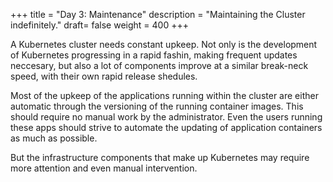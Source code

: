 +++
title = "Day 3: Maintenance"
description = "Maintaining the Cluster indefinitely."
draft= false
weight = 400
+++

A Kubernetes cluster needs constant upkeep. Not only is the development of Kubernetes progressing in a rapid fashin, making frequent updates neccesary, but also a lot of components improve at a similar break-neck speed, with their own rapid release shedules.

Most of the upkeep of the applications running within the cluster are either automatic through the versioning of the running container images. This should require no manual work by the administrator. Even the users running these apps should strive to automate the updating of application containers as much as possible.

But the infrastructure components that make up Kubernetes may require more attention and even manual intervention.

